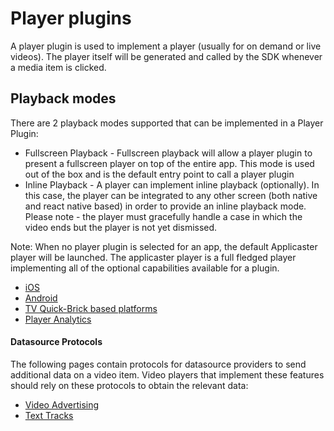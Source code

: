 # Player plugins

A player plugin is used to implement a player (usually for on demand or live videos).
The player itself will be generated and called by the SDK whenever a media item is clicked.

## Playback modes
There are 2 playback modes supported that can be implemented in a Player Plugin:
* Fullscreen Playback - Fullscreen playback will allow a player plugin to present a fullscreen player on top of the entire app. This mode is used out of the box and is the default entry point to call a player plugin
* Inline Playback - A player can implement inline playback (optionally). In this case, the player can be integrated to any other screen (both native and react native based) in order to provide an inline playback mode. Please note - the player must gracefully handle a case in which the video ends but the player is not yet dismissed.

Note: When no player plugin is selected for an app, the default Applicaster player will be launched.
The applicaster player is a full fledged player implementing all of the optional capabilities available for a plugin.

* [iOS](/player/iOS.md)
* [Android](/player/Android.md)
* [TV Quick-Brick based platforms](/player/quickbrick-tv-player.md)
* [Player Analytics](/player/player-analytics.md)


#### Datasource Protocols

The following pages contain protocols for datasource providers to send additional data on a video item. 
Video players that implement these features should rely on these protocols to obtain the relevant data:
* [Video Advertising](/Zapp-Pipes/protocols/video_advertising_protocol.md)
* [Text Tracks](/Zapp-Pipes/protocols/video_text_tracks_protocol.md) 
